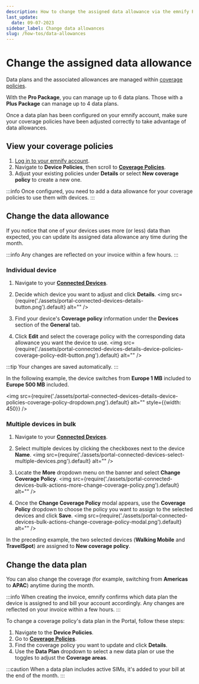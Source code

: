 ```yaml
---
description: How to change the assigned data allowance via the emnify Portal
last_update: 
  date: 09-07-2023
sidebar_label: Change data allowances
slug: /how-tos/data-allowances
---
```


# Change the assigned data allowance

Data plans and the associated allowances are managed within [coverage policies](/portal/device-policies#coverage-policies).

With the **Pro Package**, you can manage up to 6 data plans.
Those with a **Plus Package** can manage up to 4 data plans.

Once a data plan has been configured on your emnify account, make sure your coverage policies have been adjusted correctly to take advantage of data allowances.

## View your coverage policies

1. [Log in to your emnify account](https://portal.emnify.com/sign).
1. Navigate to **Device Policies**, then scroll to [**Coverage Policies**](https://portal.emnify.com/device-policies#coverage-policies).
1. Adjust your existing policies under **Details** or select **New coverage policy** to create a new one.

:::info
Once configured, you need to add a data allowance for your coverage policies to use them with devices.
:::

## Change the data allowance

If you notice that one of your devices uses more (or less) data than expected, you can update its assigned data allowance any time during the month.

:::info
Any changes are reflected on your invoice within a few hours.
:::

### Individual device

1. Navigate to your [**Connected Devices**](https://portal.emnify.com/connected-devices).
1. Decide which device you want to adjust and click **Details**.
<img
  src={require('./assets/portal-connected-devices-details-button.png').default}
  alt=""
/>

1. Find your device's **Coverage policy** information under the **Devices** section of the **General** tab.
1. Click **Edit** and select the coverage policy with the corresponding data allowance you want the device to use.
<img
  src={require('./assets/portal-connected-devices-details-device-policies-coverage-policy-edit-button.png').default}
  alt=""
/>

:::tip
Your changes are saved automatically.
:::

In the following example, the device switches from **Europe 1 MB** included to **Europe 500 MB** included.

<img
  src={require('./assets/portal-connected-devices-details-device-policies-coverage-policy-dropdown.png').default}
  alt=""
  style={{width: 450}}
/>

### Multiple devices in bulk

1. Navigate to your [**Connected Devices**](https://portal.emnify.com/connected-devices).
1. Select multiple devices by clicking the checkboxes next to the device **Name**.
<img
  src={require('./assets/portal-connected-devices-select-multiple-devices.png').default}
  alt=""
/>

1. Locate the **More** dropdown menu on the banner and select **Change Coverage Policy**.
<img
  src={require('./assets/portal-connected-devices-bulk-actions-more-change-coverage-policy.png').default}
  alt=""
/>

1. Once the **Change Coverage Policy** modal appears, use the **Coverage Policy** dropdown to choose the policy you want to assign to the selected devices and click **Save**.
<img
  src={require('./assets/portal-connected-devices-bulk-actions-change-coverage-policy-modal.png').default}
  alt=""
/>

In the preceding example, the two selected devices (**Walking Mobile** and **TravelSpot**) are assigned to **New coverage policy**.

## Change the data plan

You can also change the coverage (for example, switching from **Americas** to **APAC**) anytime during the month.

:::info
When creating the invoice, emnify confirms which data plan the device is assigned to and bill your account accordingly.
Any changes are reflected on your invoice within a few hours.
:::

To change a coverage policy's data plan in the Portal, follow these steps:

1. Navigate to the **Device Policies**.
1. Go to [**Coverage Policies**](https://portal.emnify.com/device-policies).
1. Find the coverage policy you want to update and click **Details**.
1. Use the **Data Plan** dropdown to select a new data plan or use the toggles to adjust the **Coverage areas**.

:::caution
When a data plan includes active SIMs, it's added to your bill at the end of the month.
:::
